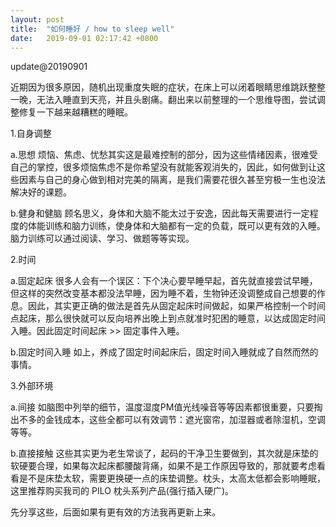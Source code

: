 ```yaml
---
layout: post
title:  "如何睡好 / how to sleep well"
date:   2019-09-01 02:17:42 +0800
---
```


update@20190901



近期因为很多原因，随机出现重度失眠的症状，在床上可以闭着眼睛思维跳跃整整一晚，无法入睡直到天亮，并且头剧痛。翻出来以前整理的一个思维导图，尝试调整修复一下越来越糟糕的睡眠。



1.自身调整


a.思想
烦恼、焦虑、忧愁其实这是最难控制的部分，因为这些情绪因素，很难受自己的掌控，很多烦恼焦虑不是你希望没有就能客观消失的，因此，如何做到让这些因素与自己的身心做到相对完美的隔离，是我们需要花很久甚至穷极一生也没法解决好的课题。

b.健身和健脑
顾名思义，身体和大脑不能太过于安逸，因此每天需要进行一定程度的体能训练和脑力训练，使身体和大脑都有一定的负载，既可以更有效的入睡。脑力训练可以通过阅读、学习、做题等等实现。

2.时间


a.固定起床
很多人会有一个误区：下个决心要早睡早起，首先就直接尝试早睡，但这样的突然改变基本都没法早睡，因为睡不着，生物钟还没调整成自己想要的作息。因此，其实更正确的做法是首先从固定起床时间做起，如果严格控制一个时间点起床，那么很快就可以反向培养出晚上到点就准时犯困的睡意，以达成固定时间入睡。因此固定时间起床 >> 固定事件入睡。

b.固定时间入睡
如上，养成了固定时间起床后，固定时间入睡就成了自然而然的事情。

3.外部环境


a.间接
如脑图中列举的细节，温度湿度PM值光线噪音等等因素都很重要，只要掏出不多的金钱成本，这些全都可以有效调节：遮光窗帘，加湿器或者除湿机，空调等等。

b.直接接触
这些其实更为老生常谈了，起码的干净卫生要做到，其次就是床垫的软硬要合理，如果每次起床都腰酸背痛，如果不是工作原因导致的，那就要考虑看看是不是床垫太软，需要更换硬一点的床垫调整。枕头，太高太低都会影响睡眠，这里推荐购买我司的 PILO 枕头系列产品(强行插入硬广)。





先分享这些，后面如果有更有效的方法我再更新上来。